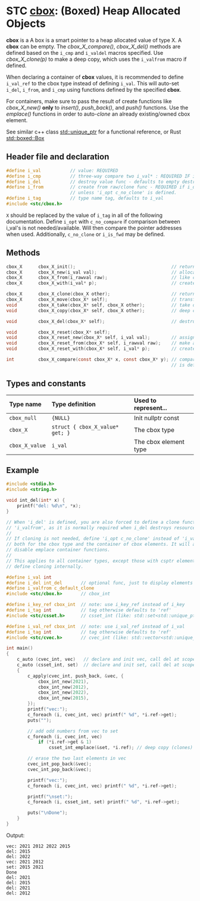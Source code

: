 # STC [cbox](../include/stc/cbox.h): (Boxed) Heap Allocated Objects

**cbox** is a A box is a smart pointer to a heap allocated value of type X. A **cbox** can
be empty. The *cbox_X_compare()*, *cbox_X_del()* methods are defined based on the `i_cmp`
and `i_valdel` macros specified. Use *cbox_X_clone(p)* to make a deep copy, which uses the
`i_valfrom` macro if defined.

When declaring a container of **cbox** values, it is recommended to define `i_val_ref` to the
cbox type instead of defining `i_val`. This will auto-set `i_del`, `i_from`, and `i_cmp` using 
functions defined by the specified **cbox**.

For containers, make sure to pass the result of create functions like *cbox_X_new()* **only** to 
*insert()*, *push_back()*, and *push()* functions. Use the *emplace()* functions in order to
auto-*clone* an already existing/owned cbox element.

See similar c++ class [std::unique_ptr](https://en.cppreference.com/w/cpp/memory/unique_ptr) for a functional reference, or Rust [std::boxed::Box](https://doc.rust-lang.org/std/boxed/struct.Box.html)

## Header file and declaration

```c
#define i_val           // value: REQUIRED
#define i_cmp           // three-way compare two i_val* : REQUIRED IF i_val is a non-integral type
#define i_del           // destroy value func - defaults to empty destruct
#define i_from          // create from raw/clone func - REQUIRED if i_del is defined,
                        // unless 'i_opt c_no_clone' is defined.
#define i_tag           // type name tag, defaults to i_val
#include <stc/cbox.h>    
```
`X` should be replaced by the value of `i_tag` in all of the following documentation.
Define `i_opt` with `c_no_compare` if comparison between i_val's is not needed/available. Will then
compare the pointer addresses when used. Additionally, `c_no_clone` or `i_is_fwd` may be defined.

## Methods
```c
cbox_X      cbox_X_init();                                    // return an empty cbox
cbox_X      cbox_X_new(i_val val);                            // allocate new heap object with val. Take ownership of val.
cbox_X      cbox_X_from(i_rawval raw);                        // like cbox_X_new(), but create owned value from raw.
cbox_X      cbox_X_with(i_val* p);                            // create a cbox from a pointer. Takes ownership of p.

cbox_X      cbox_X_clone(cbox_X other);                       // return deep copied clone
cbox_X      cbox_X_move(cbox_X* self);                        // transfer ownership to another cbox.
void        cbox_X_take(cbox_X* self, cbox_X other);          // take ownership of other.
void        cbox_X_copy(cbox_X* self, cbox_X other);          // deep copy to self

void        cbox_X_del(cbox_X* self);                         // destruct the contained object and free's it.

void        cbox_X_reset(cbox_X* self);   
void        cbox_X_reset_new(cbox_X* self, i_val val);        // assign new cbox with value. Takes ownership of val.
void        cbox_X_reset_from(cbox_X* self, i_rawval raw);    // make and assign new cbox from raw value. 
void        cbox_X_reset_with(cbox_X* self, i_val* p);        // create cbox with pointer p. Takes ownership of p.

int         cbox_X_compare(const cbox_X* x, const cbox_X* y); // compares pointer addresses if 'i_opt c_no_compare'
                                                              // is defined. Otherwise uses 'i_cmp' or default compare.
```
## Types and constants

| Type name          | Type definition                                               | Used to represent...     |
|:-------------------|:--------------------------------|:------------------------|
| `cbox_null`        | `{NULL}`                        | Init nullptr const      |
| `cbox_X`           | `struct { cbox_X_value* get; }` | The cbox type           |
| `cbox_X_value`     | `i_val`                         | The cbox element type   |

## Example

```c
#include <stdio.h>
#include <string.h>

void int_del(int* x) {
    printf("del: %d\n", *x);
}

// When 'i_del' is defined, you are also forced to define a clone function with
// 'i_valfrom', as it is normally required when i_del destroys resources.
//
// If cloning is not needed, define 'i_opt c_no_clone' instead of 'i_valfrom'
// both for the cbox type and the container of cbox elements. It will also 
// disable emplace container functions.
//
// This applies to all container types, except those with csptr elements, as they
// define cloning internally.

#define i_val int
#define i_del int_del       // optional func, just to display elements destroyed
#define i_valfrom c_default_clone
#include <stc/cbox.h>       // cbox_int

#define i_key_ref cbox_int  // note: use i_key_ref instead of i_key
#define i_tag int           // tag otherwise defaults to 'ref'
#include <stc/csset.h>      // csset_int (like: std::set<std::unique_ptr<int>>)

#define i_val_ref cbox_int  // note: use i_val_ref instead of i_val
#define i_tag int           // tag otherwise defaults to 'ref'
#include <stc/cvec.h>       // cvec_int (like: std::vector<std::unique_ptr<int>>)

int main()
{
    c_auto (cvec_int, vec)   // declare and init vec, call del at scope exit
    c_auto (csset_int, set)  // declare and init set, call del at scope exit
    {
        c_apply(cvec_int, push_back, &vec, {
            cbox_int_new(2021),
            cbox_int_new(2012),
            cbox_int_new(2022),
            cbox_int_new(2015),
        });
        printf("vec:");
        c_foreach (i, cvec_int, vec) printf(" %d", *i.ref->get);
        puts("");

        // add odd numbers from vec to set
        c_foreach (i, cvec_int, vec)
            if (*i.ref->get & 1)
                csset_int_emplace(&set, *i.ref); // deep copy (clones) *i.ref object

        // erase the two last elements in vec
        cvec_int_pop_back(&vec);
        cvec_int_pop_back(&vec);

        printf("vec:");
        c_foreach (i, cvec_int, vec) printf(" %d", *i.ref->get);

        printf("\nset:");
        c_foreach (i, csset_int, set) printf(" %d", *i.ref->get);

        puts("\nDone");
    }
}
```
Output:
```
vec: 2021 2012 2022 2015
del: 2015
del: 2022
vec: 2021 2012
set: 2015 2021
Done
del: 2021
del: 2015
del: 2021
del: 2012
```
